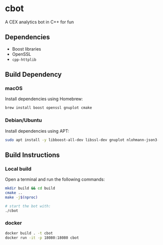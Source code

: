 # cbot

A CEX analytics bot in C++ for fun

## Dependencies

- Boost libraries
- OpenSSL
- `cpp-httplib`

## Build Dependency

### macOS
Install dependencies using Homebrew:
```sh
brew install boost openssl gnuplot cmake
```

### Debian/Ubuntu

Install dependencies using APT:

```sh
sudo apt install -y libboost-all-dev libssl-dev gnuplot nlohmann-json3-dev build-essential cmake git
```

## Build Instructions

### Local build

Open a terminal and run the following commands:

```sh
mkdir build && cd build
cmake ..
make -j$(nproc)

# start the bot with:
./cbot
```

### docker

```sh
docker build . -t cbot
docker run -it -p 18080:18080 cbot
```

